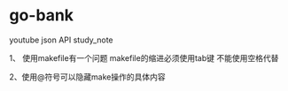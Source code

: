 # go-bank

youtube json API study_note

1、 使用makefile有一个问题
makefile的缩进必须使用tab键
不能使用空格代替

2、使用@符号可以隐藏make操作的具体内容
